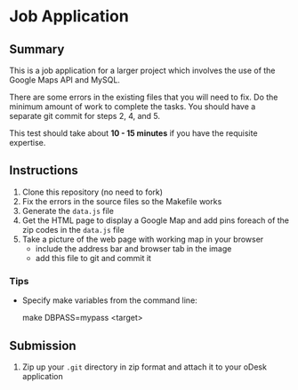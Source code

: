 Job Application
===============

Summary
-------

This is a job application for a larger project which involves the use of the Google Maps API and MySQL.

There are some errors in the existing files that you will need to fix.  Do the minimum amount of work to complete the tasks.  You should have a separate git commit for steps 2, 4, and 5.

This test should take about **10 - 15 minutes** if you have the requisite expertise.

Instructions
------------

1. Clone this repository (no need to fork)
2. Fix the errors in the source files so the Makefile works
3. Generate the `data.js` file
4. Get the HTML page to display a Google Map and add pins foreach of the zip codes in the `data.js` file
5. Take a picture of the web page with working map in your browser 
    * include the address bar and browser tab in the image
    * add this file to git and commit it

### Tips

* Specify make variables from the command line:

    make DBPASS=mypass &lt;target&gt;

Submission
----------

1. Zip up your `.git` directory in zip format and attach it to your oDesk application
